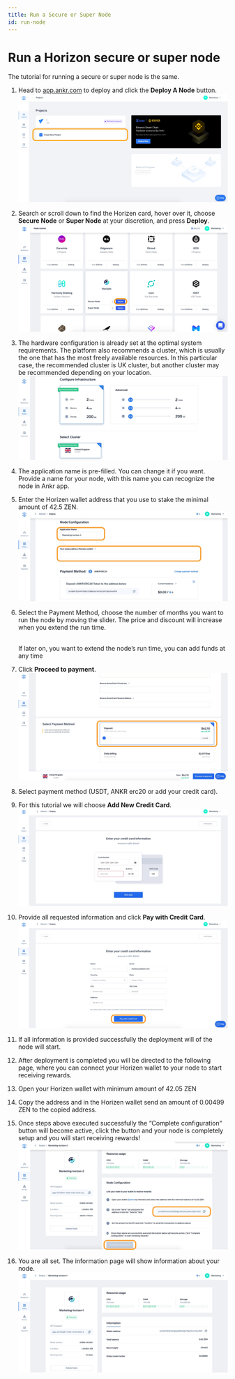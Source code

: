 ```yaml
---
title: Run a Secure or Super Node
id: run-node
---
```


# Run a Horizon secure or super node

The tutorial for running a secure or super node is the same.

1. Head to [app.ankr.com](https://app.ankr.com/) to deploy and click the **Deploy A Node** button.
   ![Create a project](../../../../static/img/nodes/create-new-project.png)
2. Search or scroll down to find the Horizen card, hover over it, choose **Secure Node** or **Super Node** at your discretion, and press **Deploy**.
   ![Click the deploy button](../../../../static/img/nodes/horizen-deploy-secure-node.png)
3. The hardware configuration is already set at the optimal system requirements. The platform also recommends a cluster, which is usually the one that has the most freely available resources. In this particular case, the recommended cluster is UK cluster, but another cluster may be recommended depending on your location.
   ![Choose cluster](../../../../static/img/nodes/horizen-choose-cluster.png)
4. The application name is pre-filled. You can change it if you want. Provide a name for your node, with this name you can recognize the node in Ankr app.
5. Enter the Horizen wallet address that you use to stake the minimal amount of 42.5 ZEN.
   ![Node config](../../../../static/img/nodes/horizen-node-config.png)
6. Select the Payment Method, choose the number of months you want to run the node by moving the slider. The price and discount will increase when you extend the run time.<br /><br />
   
   If later on, you want to extend the node’s run time, you can add funds at any time
7. Click **Proceed to payment**.
   ![Proceed to payment](../../../../static/img/nodes/proceed-to-payment.png)
8. Select payment method (USDT, ANKR erc20 or add your credit card).
9. For this tutorial we will choose **Add New Credit Card**.
   ![Add card](../../../../static/img/nodes/add-card.png)  
10. Provide all requested information and click **Pay with Credit Card**.
   ![Pay with card](../../../../static/img/nodes/pay-with-card.png)
11. If all information is provided successfully the deployment will of the node will start.
12. After deployment is completed you will be directed to the following page, where you can connect your Horizen wallet to your node to start receiving rewards.
13. Open your Horizen wallet with minimum amount of 42.05 ZEN
14. Copy the address and in the Horizen wallet send an amount of 0.00499 ZEN to the copied address.
15. Once steps above executed successfully the “Complete configuration“ button will become active, click the button and your node is completely setup and you will start receiving rewards!
   ![Node details](../../../../static/img/nodes/horizen-node-details.png)
16. You are all set. The information page will show information about your node.
   ![Node details](../../../../static/img/nodes/horizen-node-details-2.png)